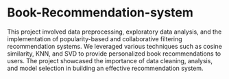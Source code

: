 # Book-Recommendation-system
This project involved data preprocessing, exploratory data analysis, and the implementation of popularity-based and collaborative filtering recommendation systems. We leveraged various techniques such as cosine similarity, KNN, and SVD to provide personalized book recommendations to users. The project showcased the importance of data cleaning, analysis, and model selection in building an effective recommendation system.
